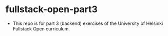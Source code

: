 # fullstack-open-part3
- This repo is for part 3 (backend) exercises of the University of Helsinki Fullstack Open curriculum.

